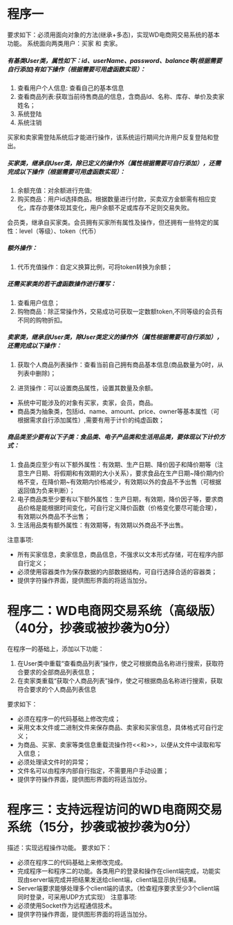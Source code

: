 # 程序一
要求如下：必须用面向对象的方法(继承+多态)，实现WD电商网交易系统的基本功能。
系统面向两类用户：买家 和 卖家。
##### 有基类User类，属性如下：id、userName、password、balance等(根据需要自行添加)有如下操作（根据需要可用虚函数实现）：
1.	查看用户个人信息: 查看自己的基本信息
2.	查看商品列表:获取当前待售商品的信息，含商品Id、名称、库存、单价及卖家姓名；
3.	系统登陆
4.	系统注销

买家和卖家需登陆系统后才能进行操作，该系统运行期间允许用户反复登陆和登出。

##### 买家类，继承自User类，除已定义的操作外（属性根据需要可自行添加），还需完成以下操作（根据需要可用虚函数实现）：
1.	余额充值：对余额进行充值;
2.	购买商品：用户id选择商品，根据数量进行付款，买卖双方金额需有相应变化，库存亦要体现其变化，用户余额不足或库存不足则交易失败。

会员类，继承自买家类。会员拥有买家所有属性及操作，但还拥有一些特定的属性：level（等级）、token（代币）
##### 额外操作：
1. 代币充值操作：自定义换算比例，可将token转换为余额；

##### 还需买家类的若干虚函数操作进行覆写：
1.	查看用户信息；
2. 购物商品：除正常操作外，交易成功可获取一定数额token,不同等级的会员有不同的购物折扣。

##### 卖家类，继承自User类，除User类定义的操作外（属性根据需要可自行添加），还需完成以下操作：
1.	获取个人商品列表操作：查看当前自己拥有商品基本信息(商品数量为0时，从列表中删除)；

2.	进货操作：可以设置商品属性，设置其数量及余额。
- 系统中可能涉及的对象有买家，卖家，会员，商品。
- 商品类为抽象类，包括id、name、amount、price、owner等基本属性（可根据需求自行添加属性）,需要有用于计价的纯虚函数；

##### 商品类至少要有以下子类：食品类、电子产品类和生活用品类，要体现以下计价方式：
1.	食品类应至少有以下额外属性：有效期、生产日期、降价因子和降价期等（注意生产日期、将假期和有效期的大小关系），要求食品在生产日期~降价期内价格不变，在降价期~有效期内价格减少，有效期以外的食品不予出售（可根据返回值为负来判断）；
2.	电子商品类至少要有以下额外属性：生产日期，有效期，降价因子等，要求商品价格是能根据时间变化，可自行定义降价函数（价格变化要尽可能合理），有效期以外商品不予出售；
3.	生活用品类有额外属性：有效期等，有效期以外商品不予出售。

注意事项:
- 所有买家信息，卖家信息，商品信息，不强求以文本形式存储，可在程序内部自行定义；
- 必须使用容器类作为保存数据的内部数据结构，可自行选择合适的容器类；
- 提供字符操作界面，提供图形界面的将适当加分。

# 程序二：WD电商网交易系统（高级版）（40分，抄袭或被抄袭为0分）

在程序一的基础上，添加以下功能：
1.	在User类中重载“查看商品列表”操作，使之可根据商品名称进行搜索，获取符合要求的全部商品列表信息；
2. 在卖家类重载“获取个人商品列表”操作，使之可根据商品名称进行搜索，获取符合要求的个人商品列表信息

要求如下：
- 必须在程序一的代码基础上修改完成；
- 采用文本文件或二进制文件来保存商品、卖家和买家信息，具体格式可自行定义；
- 为商品、买家、卖家等类信息重载流操作符<<和>>，以便从文件中读取和写入信息；
- 必须处理读文件时的异常；
- 文件名可以由程序内部自行指定，不需要用户手动设置；
- 提供字符操作界面，提供图形界面的将适当加分。

# 程序三：支持远程访问的WD电商网交易系统（15分，抄袭或被抄袭为0分）
描述：实现远程操作功能。
要求如下：
- 必须在程序二的代码基础上来修改完成。
- 完成程序一和程序二的功能。各类用户的登录和操作在client端完成，功能实现由server端完成并把结果发送给client端，client端显示执行结果。
- Server端要求能够处理多个client端的请求。（检查程序要求至少3个client端同时登录，可采用UDP方式实现）
注意事项:
- 必须使用Socket作为远程通信技术。
- 提供字符操作界面，提供图形界面的将适当加分。
